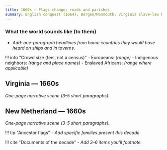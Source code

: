 ```yaml
---
title: 1660s — Flags change; roads and parishes
summary: English conquest (1664); Bergen/Monmouth; Virginia slave-law hinge.
---
```


### What the world sounds like (to them)
- *Add: one-paragraph headlines from home countries they would have heard on ships and in taverns.*

!!! info "Crowd size (feel, not a census)"
    - Europeans: *(range)*
    - Indigenous neighbors: *(range and place names)*
    - Enslaved Africans: *(range where applicable)*

## Virginia — 1660s
*One-page narrative scene (3–5 short paragraphs).*

## New Netherland — 1660s
*One-page narrative scene (3–5 short paragraphs).*

!!! tip "Ancestor flags"
    - *Add specific families present this decade.*

!!! cite "Documents of the decade"
    - *Add 3–6 items you’ll footnote.*
